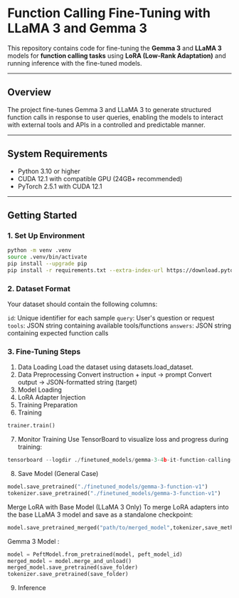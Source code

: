 # Function Calling Fine-Tuning with LLaMA 3 and Gemma 3

This repository contains code for fine-tuning the **Gemma 3** and **LLaMA 3** models for **function calling tasks** using **LoRA (Low-Rank Adaptation)** and running inference with the fine-tuned models.

---

## Overview

The project fine-tunes Gemma 3 and LLaMA 3 to generate structured function calls in response to user queries, enabling the models to interact with external tools and APIs in a controlled and predictable manner.

---

## System Requirements

- Python 3.10 or higher  
- CUDA 12.1 with compatible GPU (24GB+ recommended)  
- PyTorch 2.5.1 with CUDA 12.1

---

## Getting Started


### 1. Set Up Environment

```bash
python -m venv .venv
source .venv/bin/activate
pip install --upgrade pip
pip install -r requirements.txt --extra-index-url https://download.pytorch.org/whl/cu121
```

### 2. Dataset Format
Your dataset should contain the following columns:

`id`: Unique identifier for each sample
`query`: User's question or request
`tools`: JSON string containing available tools/functions
`answers`: JSON string containing expected function calls


### 3. Fine-Tuning Steps
1. Data Loading
    Load the dataset using datasets.load_dataset.
2. Data Preprocessing
  Convert instruction + input → prompt
  Convert output → JSON-formatted string (target)
3. Model Loading
4. LoRA Adapter Injection
5. Training Preparation
6. Training
```python
trainer.train()
```
7. Monitor Training
Use TensorBoard to visualize loss and progress during training:
```python
tensorboard --logdir ./finetuned_models/gemma-3-4b-it-function-calling-V1/logs --bind_all
```
8. Save Model (General Case)
```python
model.save_pretrained("./finetuned_models/gemma-3-function-v1")
tokenizer.save_pretrained("./finetuned_models/gemma-3-function-v1")
```
Merge LoRA with Base Model (LLaMA 3 Only)
To merge LoRA adapters into the base LLaMA 3 model and save as a standalone checkpoint:
```python
model.save_pretrained_merged("path/to/merged_model",tokenizer,save_method="merged_16bit")
```
Gemma 3 Model :
```python
model = PeftModel.from_pretrained(model, peft_model_id)
merged_model = model.merge_and_unload()
merged_model.save_pretrained(save_folder)
tokenizer.save_pretrained(save_folder)
```

9. Inference